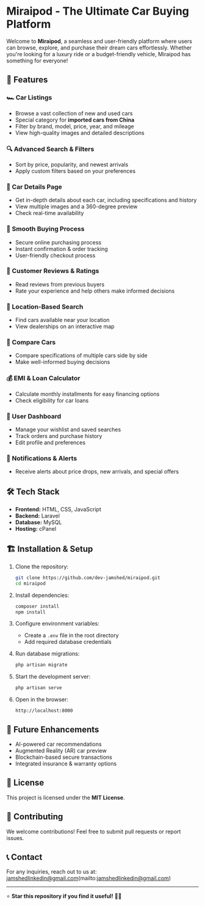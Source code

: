 # Miraipod - The Ultimate Car Buying Platform

Welcome to **Miraipod**, a seamless and user-friendly platform where users can browse, explore, and purchase their dream cars effortlessly. Whether you're looking for a luxury ride or a budget-friendly vehicle, Miraipod has something for everyone!

## 🚀 Features

### 🏎️ Car Listings
- Browse a vast collection of new and used cars
- Special category for **imported cars from China**
- Filter by brand, model, price, year, and mileage
- View high-quality images and detailed descriptions

### 🔍 Advanced Search & Filters
- Sort by price, popularity, and newest arrivals
- Apply custom filters based on your preferences

### 📜 Car Details Page
- Get in-depth details about each car, including specifications and history
- View multiple images and a 360-degree preview
- Check real-time availability

### 🛒 Smooth Buying Process
- Secure online purchasing process
- Instant confirmation & order tracking
- User-friendly checkout process

### 💬 Customer Reviews & Ratings
- Read reviews from previous buyers
- Rate your experience and help others make informed decisions

### 📍 Location-Based Search
- Find cars available near your location
- View dealerships on an interactive map

### 🔄 Compare Cars
- Compare specifications of multiple cars side by side
- Make well-informed buying decisions

### 💰 EMI & Loan Calculator
- Calculate monthly installments for easy financing options
- Check eligibility for car loans

### 👤 User Dashboard
- Manage your wishlist and saved searches
- Track orders and purchase history
- Edit profile and preferences

### 🔔 Notifications & Alerts
- Receive alerts about price drops, new arrivals, and special offers

## 🛠️ Tech Stack
- **Frontend:** HTML, CSS, JavaScript
- **Backend:** Laravel
- **Database:** MySQL
- **Hosting:** cPanel

## 🏗️ Installation & Setup

1. Clone the repository:
   ```sh
   git clone https://github.com/dev-jamshed/miraipod.git
   cd miraipod
   ```

2. Install dependencies:
   ```sh
   composer install
   npm install
   ```

3. Configure environment variables:
   - Create a `.env` file in the root directory
   - Add required database credentials

4. Run database migrations:
   ```sh
   php artisan migrate
   ```

5. Start the development server:
   ```sh
   php artisan serve
   ```

6. Open in the browser:
   ```
   http://localhost:8000
   ```

## 🎯 Future Enhancements
- AI-powered car recommendations
- Augmented Reality (AR) car preview
- Blockchain-based secure transactions
- Integrated insurance & warranty options

## 📄 License
This project is licensed under the **MIT License**.

## 🤝 Contributing
We welcome contributions! Feel free to submit pull requests or report issues.

## 📞 Contact
For any inquiries, reach out to us at: jamshedlinkedin@gmail.com(mailto:jamshedlinkedin@gmail.com)

---

⭐ **Star this repository if you find it useful!** 🚗💨

